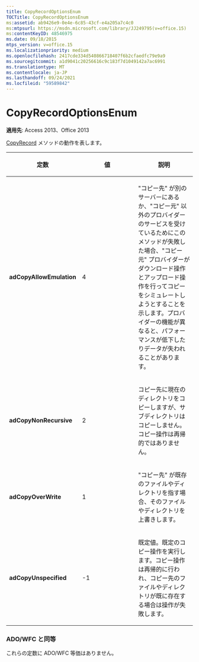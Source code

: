 ```yaml
---
title: CopyRecordOptionsEnum
TOCTitle: CopyRecordOptionsEnum
ms:assetid: ab9426e9-0e4e-6c85-43cf-e4a205a7c4c0
ms:mtpsurl: https://msdn.microsoft.com/library/JJ249795(v=office.15)
ms:contentKeyID: 48546975
ms.date: 09/18/2015
mtps_version: v=office.15
ms.localizationpriority: medium
ms.openlocfilehash: 2417cde334d540866718407f6b2cfaedfc79e9a9
ms.sourcegitcommit: a1d9041c20256616c9c183f7d1049142a7ac6991
ms.translationtype: MT
ms.contentlocale: ja-JP
ms.lasthandoff: 09/24/2021
ms.locfileid: "59589842"
---
```

# <a name="copyrecordoptionsenum"></a>CopyRecordOptionsEnum


**適用先**: Access 2013、Office 2013

[CopyRecord](copyrecord-method-ado.md) メソッドの動作を表します。

<table>
<colgroup>
<col style="width: 33%" />
<col style="width: 33%" />
<col style="width: 33%" />
</colgroup>
<thead>
<tr class="header">
<th><p>定数</p></th>
<th><p>値</p></th>
<th><p>説明</p></th>
</tr>
</thead>
<tbody>
<tr class="odd">
<td><p><strong>adCopyAllowEmulation</strong></p></td>
<td><p>4 </p></td>
<td><p>"コピー先" が別のサーバーにあるか、"コピー元" 以外のプロバイダーのサービスを受けているためにこのメソッドが失敗した場合、"コピー元" プロバイダーがダウンロード操作とアップロード操作を行ってコピーをシミュレートしようとすることを示します。プロバイダーの機能が異なると、パフォーマンスが低下したりデータが失われることがあります。</p></td>
</tr>
<tr class="even">
<td><p><strong>adCopyNonRecursive</strong></p></td>
<td><p>2</p></td>
<td><p>コピー先に現在のディレクトリをコピーしますが、サブディレクトリはコピーしません。コピー操作は再帰的ではありません。</p></td>
</tr>
<tr class="odd">
<td><p><strong>adCopyOverWrite</strong></p></td>
<td><p>1</p></td>
<td><p>"コピー先" が既存のファイルやディレクトリを指す場合、そのファイルやディレクトリを上書きします。</p></td>
</tr>
<tr class="even">
<td><p><strong>adCopyUnspecified</strong></p></td>
<td><p>-1</p></td>
<td><p>既定値。既定のコピー操作を実行します。コピー操作は再帰的に行われ、コピー先のファイルやディレクトリが既に存在する場合は操作が失敗します。</p></td>
</tr>
</tbody>
</table>


### <a name="adowfc-equivalent"></a>ADO/WFC と同等

これらの定数に ADO/WFC 等価はありません。

